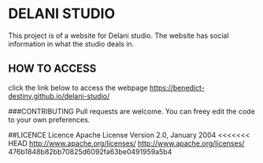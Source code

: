 # DELANI STUDIO
This project is of a website for Delani studio. The website has social information in what the studio deals in.
## HOW TO ACCESS
click the link below to access the webpage
https://benedict-destiny.github.io/delani-studio/

###CONTRIBUTING
Pull requests are welcome. You can freey edit the code to your own preferences.

##LICENCE
Licence Apache License Version 2.0, January 2004 <<<<<<< HEAD http://www.apache.org/licenses/ http://www.apache.org/licenses/ 476b1848b82bb70825d6092fa63be0491959a5b4
